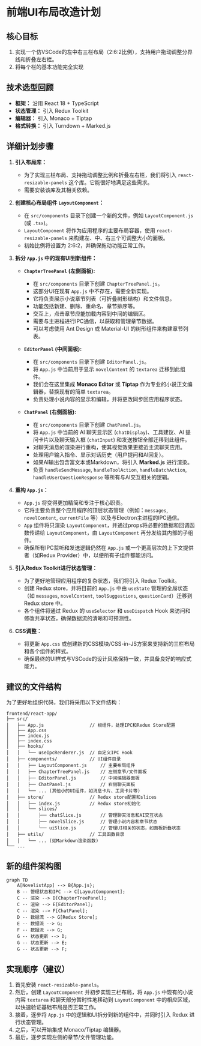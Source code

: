 # 前端UI布局改造计划

## 核心目标
1. 实现一个仿VSCode的左中右三栏布局（2:6:2比例），支持用户拖动调整分界线和折叠左右栏。
2. 将每个栏的基本功能完全实现

## 技术选型回顾
*   **框架：** 沿用 React 18 + TypeScript
*   **状态管理：** 引入 Redux Toolkit
*   **编辑器：** 引入 Monaco + Tiptap
*   **格式转换：** 引入 Turndown + Marked.js

## 详细计划步骤

1.  **引入布局库：**
    *   为了实现三栏布局、支持拖动调整比例和折叠左右栏，我们将引入 `react-resizable-panels` 这个库。它能很好地满足这些需求。
    *   需要安装该库及其相关依赖。

2.  **创建核心布局组件 `LayoutComponent`：**
    *   在 `src/components` 目录下创建一个新的文件，例如 `LayoutComponent.js` (或 `.tsx`)。
    *   `LayoutComponent` 将作为应用程序的主要布局容器，使用 `react-resizable-panels` 来构建左、中、右三个可调整大小的面板。
    *   初始比例将设置为 2:6:2，并确保拖动功能正常工作。

3.  **拆分 `App.js` 中的现有UI到新组件：**

    *   **`ChapterTreePanel` (左侧面板):**
        *   在 `src/components` 目录下创建 `ChapterTreePanel.js`。
        *   这部分UI在现有 `App.js` 中不存在，需要全新实现。
        *   它将负责展示小说章节列表（可折叠树形结构）和文件信息。
        *   功能包括新建、删除、重命名、章节排序等。
        *   交互上，点击章节应能加载内容到中间的编辑区。
        *   需要与主进程进行IPC通信，以获取和管理章节数据。
        *   可以考虑使用 Ant Design 或 Material-UI 的树形组件来构建章节列表。

    *   **`EditorPanel` (中间面板):**
        *   在 `src/components` 目录下创建 `EditorPanel.js`。
        *   将 `App.js` 中当前用于显示 `novelContent` 的 `textarea` 迁移到此组件。
        *   我们会在这里集成 **Monaco Editor** 或 **Tiptap** 作为专业的小说正文编辑器，替换现有的简单 `textarea`。
        *   负责处理小说内容的显示和编辑，并将更改同步回应用程序状态。

    *   **`ChatPanel` (右侧面板):**
        *   在 `src/components` 目录下创建 `ChatPanel.js`。
        *   将 `App.js` 中当前的 AI 聊天显示区 (`chatDisplay`)、工具建议、AI 提问卡片以及聊天输入框 (`chatInput`) 和发送按钮全部迁移到此组件。
        *   对聊天消息的渲染进行重构，使其视觉效果更接近主流聊天应用。
        *   处理用户输入指令、显示对话历史（用户提问和AI回复）。
        *   如果AI输出包含富文本或Markdown，将引入 **Marked.js** 进行渲染。
        *   负责 `handleSendMessage`, `handleToolAction`, `handleBatchAction`, `handleUserQuestionResponse` 等所有与AI交互相关的逻辑。

4.  **重构 `App.js`：**
    *   `App.js` 将变得更加精简和专注于核心职责。
    *   它将主要负责整个应用程序的顶层状态管理（例如：`messages`, `novelContent`, `currentFile` 等）以及与Electron主进程的IPC通信。
    *   `App` 组件将只渲染 `LayoutComponent`，并通过props将必要的数据和回调函数传递给 `LayoutComponent`，由 `LayoutComponent` 再分发给其内部的子组件。
    *   确保所有IPC监听和发送逻辑仍然在 `App.js` 或一个更高层次的上下文提供者（如Redux Provider）中，以便所有子组件都能访问。

5.  **引入Redux Toolkit进行状态管理：**
    *   为了更好地管理应用程序的复杂状态，我们将引入 Redux Toolkit。
    *   创建 Redux store，并将目前的 `App.js` 中由 `useState` 管理的全局状态（如 `messages`, `novelContent`, `toolSuggestions`, `questionCard`）迁移到 Redux store 中。
    *   各个组件将通过 Redux 的 `useSelector` 和 `useDispatch` Hook 来访问和修改共享状态，确保数据流的清晰和可预测性。

6.  **CSS调整：**
    *   将更新 `App.css` 或创建新的CSS模块/CSS-in-JS方案来支持新的三栏布局和各个组件的样式。
    *   确保最终的UI样式与VSCode的设计风格保持一致，并具备良好的响应式能力。

## 建议的文件结构
为了更好地组织代码，我们将采用以下文件结构：
```
frontend/react-app/
├── src/
│   ├── App.js                 // 根组件，处理IPC和Redux Store配置
│   ├── App.css
│   ├── index.js
│   ├── index.css
│   ├── hooks/
│   │   └── useIpcRenderer.js  // 自定义IPC Hook
│   ├── components/            // UI组件目录
│   │   ├── LayoutComponent.js     // 主要布局组件
│   │   ├── ChapterTreePanel.js    // 左侧章节/文件面板
│   │   ├── EditorPanel.js         // 中间编辑器面板
│   │   ├── ChatPanel.js           // 右侧聊天面板
│   │   └── ... (其他小的UI组件，如消息卡片、工具卡片等)
│   ├── store/                 // Redux store配置和slices
│   │   ├── index.js           // Redux store初始化
│   │   └── slices/
│   │       ├── chatSlice.js       // 管理聊天消息和AI交互状态
│   │       ├── novelSlice.js      // 管理小说内容和章节状态
│   │       └── uiSlice.js         // 管理UI相关的状态，如面板折叠状态
│   ├── utils/                 // 工具函数目录
│   │   └── ... (如Markdown渲染函数)
└── ...
```

## 新的组件架构图
```mermaid
graph TD
    A[NovelistApp] --> B{App.js};
    B -- 管理状态和IPC --> C[LayoutComponent];
    C -- 渲染 --> D[ChapterTreePanel];
    C -- 渲染 --> E[EditorPanel];
    C -- 渲染 --> F[ChatPanel];
    D -- 数据流 --> G[Redux Store];
    E -- 数据流 --> G;
    F -- 数据流 --> G;
    G -- 状态更新 --> D;
    G -- 状态更新 --> E;
    G -- 状态更新 --> F;
```

## 实现顺序（建议）
1.  首先安装 `react-resizable-panels`。
2.  然后，创建 `LayoutComponent` 并初步实现三栏布局，将 `App.js` 中现有的小说内容 `textarea` 和聊天部分暂时性地移动到 `LayoutComponent` 中的相应区域，以快速验证基础布局是否正常工作。
3.  接着，逐步将 `App.js` 中的逻辑和UI拆分到新的组件中，并同时引入 Redux 进行状态管理。
4.  之后，可以开始集成 Monaco/Tiptap 编辑器。
5.  最后，逐步实现左侧的章节/文件管理功能。
